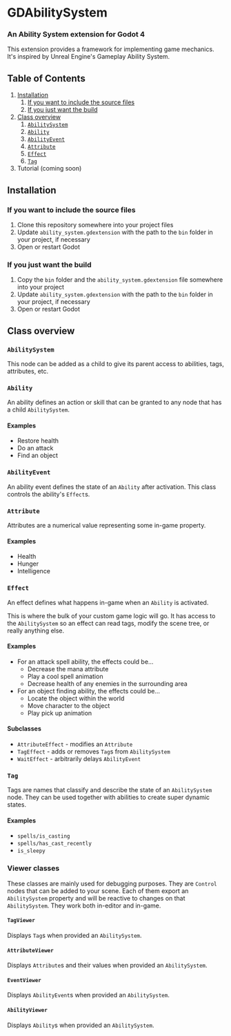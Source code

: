 # GDAbilitySystem
### An Ability System extension for Godot 4

This extension provides a framework for implementing game mechanics. It's inspired by Unreal Engine's Gameplay Ability System.

## Table of Contents
1. [Installation](#installation)
    1. [If you want to include the source files](#if-you-want-to-include-the-source-files)
    2. [If you just want the build](#if-you-just-want-the-build)
2. [Class overview](#class-overview)
    1. [`AbilitySystem`](#abilitysystem)
    2. [`Ability`](#ability)
    3. [`AbilityEvent`](#abilityevent)
    4. [`Attribute`](#attribute)
    5. [`Effect`](#effect)
    6. [`Tag`](#tag)
3. Tutorial (coming soon)

## Installation

### If you want to include the source files
1. Clone this repository somewhere into your project files
2. Update `ability_system.gdextension` with the path to the `bin` folder in your project, if necessary
3. Open or restart Godot

### If you just want the build
1. Copy the `bin` folder and the `ability_system.gdextension` file somewhere into your project
2. Update `ability_system.gdextension` with the path to the `bin` folder in your project, if necessary
3. Open or restart Godot

## Class overview

### `AbilitySystem`

This node can be added as a child to give its parent access to abilities, tags, attributes, etc.

### `Ability`

An ability defines an action or skill that can be granted to any node that has a child `AbilitySystem`.

#### Examples
* Restore health
* Do an attack
* Find an object

### `AbilityEvent`

An ability event defines the state of an `Ability` after activation. This class controls the ability's `Effect`s.

### `Attribute`

Attributes are a numerical value representing some in-game property.

#### Examples
* Health
* Hunger
* Intelligence

### `Effect`

An effect defines what happens in-game when an `Ability` is activated.

This is where the bulk of your custom game logic will go. It has access to the `AbilitySystem` so an effect can read tags, modify the scene tree, or really anything else.

#### Examples
* For an attack spell ability, the effects could be...
    * Decrease the mana attribute
    * Play a cool spell animation
    * Decrease health of any enemies in the surrounding area
* For an object finding ability, the effects could be...
    * Locate the object within the world
    * Move character to the object
    * Play pick up animation


#### Subclasses
* `AttributeEffect` - modifies an `Attribute`
* `TagEffect` - adds or removes `Tag`s from `AbilitySystem`
* `WaitEffect` - arbitrarily delays `AbilityEvent`

### `Tag`

Tags are names that classify and describe the state of an `AbilitySystem` node. They can be used together with abilities to create super dynamic states.

#### Examples
* `spells/is_casting`
* `spells/has_cast_recently`
* `is_sleepy`

### Viewer classes

These classes are mainly used for debugging purposes. They are `Control` nodes that can be added to your scene. Each of them export an `AbilitySystem` property and will be reactive to changes on that `AbilitySystem`. They work both in-editor and in-game.

#### `TagViewer`
Displays `Tag`s when provided an `AbilitySystem`.

#### `AttributeViewer`
Displays `Attribute`s and their values when provided an `AbilitySystem`.

#### `EventViewer`
Displays `AbilityEvent`s when provided an `AbilitySystem`.

#### `AbilityViewer`
Displays `Ability`s when provided an `AbilitySystem`.